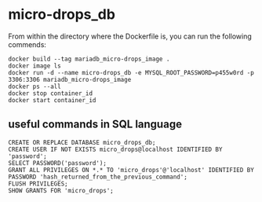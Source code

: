 # micro-drops_db

From within the directory where the Dockerfile is, you can run the following commends:

```shell
docker build --tag mariadb_micro-drops_image .
docker image ls
docker run -d --name micro-drops_db -e MYSQL_ROOT_PASSWORD=p455w0rd -p 3306:3306 mariadb_micro-drops_image
docker ps --all
docker stop container_id
docker start container_id
```

## useful commands in SQL language

```text
CREATE OR REPLACE DATABASE micro_drops_db;
CREATE USER IF NOT EXISTS micro_drops@localhost IDENTIFIED BY 'password';
SELECT PASSWORD('password');
GRANT ALL PRIVILEGES ON *.* TO 'micro_drops'@'localhost' IDENTIFIED BY PASSWORD 'hash_returned_from_the_previous_command';
FLUSH PRIVILEGES;
SHOW GRANTS FOR 'micro_drops';
```
